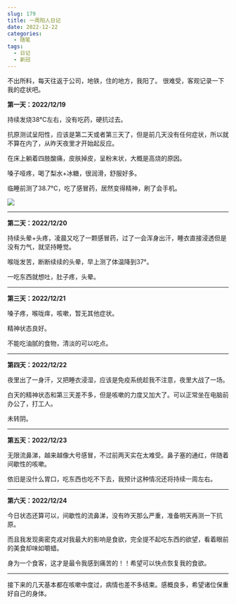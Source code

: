 ```yaml
---
slug: 179
title: 一周阳人日记
date: 2022-12-22
categories: 
  - 随笔
tags: 
  - 日记
  - 新冠
---
```


不出所料，每天往返于公司，地铁，住的地方，我阳了。
很难受，客观记录一下我的症状吧。

**第一天：2022/12/19**  

持续发烧38℃左右，没有吃药，硬抗过去。

抗原测试呈阳性，应该是第二天或者第三天了，但是前几天没有任何症状，所以就不算在内了，从昨天夜里才开始起反应。

在床上躺着四肢酸痛，皮肤掉皮，呈粉末状，大概是高烧的原因。

嗓子哑疼，喝了梨水+冰糖，很润滑，舒服好多。

临睡前测了38.7℃，吃了感冒药，居然变得精神，刷了会手机。

![](https://imgurl.zburu.com/images/20221222/1.1afxo331kz8g.webp)

---

**第二天：2022/12/20**  

持续头晕+头疼，凌晨又吃了一颗感冒药，过了一会浑身出汗，睡衣直接浸透但是没有力气，就坚持睡觉。

喉咙发苦，断断续续的头晕，早上测了体温降到37°。

一吃东西就想吐，肚子疼，头晕。

---

**第三天：2022/12/21**  

嗓子疼，喉咙痒，咳嗽，暂无其他症状。

精神状态良好。

不能吃油腻的食物，清淡的可以吃点。

---

**第四天：2022/12/22**  

夜里出了一身汗，又把睡衣浸湿，应该是免疫系统趁我不注意，夜里大战了一场。

白天的精神状态和第三天差不多，但是咳嗽的力度又加大了。可以正常坐在电脑前办公了，打工人。

未转阴。

---

**第五天：2022/12/23**  

无限流鼻涕，越来越像大号感冒，不过前两天实在太难受。鼻子塞的通红，伴随着间歇性的咳嗽。

依旧是没什么胃口，吃东西也吃不下去，我预计这种情况还将持续一周左右。

---

**第六天：2022/12/24**  

今日状态还算可以，间歇性的流鼻涕，没有昨天那么严重，准备明天再测一下抗原。

而且我发现奥密克戎对我最大的影响是食欲，完全提不起吃东西的欲望，看着眼前的美食却味如嚼蜡。

身为一个食客，这才是最令我感到痛苦的！！希望可以快点恢复我的食欲。

---

接下来的几天基本都在咳嗽中度过，病情也差不多结束。感概良多，希望诸位保重好自己的身体。